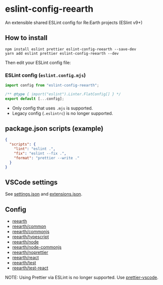 # eslint-config-reearth

An extensible shared ESLint config for Re:Earth projects (ESlint v9+)

## How to install

```
npm install eslint prettier eslint-config-reearth --save-dev
yarn add eslint prettier eslint-config-reearth --dev
```

Then edit your ESLint config file:

### ESLint config (`eslint.config.mjs`)

```js
import config from "eslint-config-reearth";

/** @type { import("eslint").Linter.FlatConfig[] } */
export default [...config];
```

- Only config that uses `.mjs` is supported.
- Legacy config (`.eslintrc`) is no longer supported.

## package.json scripts (example)

```json
{
  "scripts": {
    "lint": "eslint .",
    "fix": "eslint --fix .",
    "format": "prettier --write ."
  }
}
```

## VSCode settings

See [settings.json](.vscode/settings.json) and [extensions.json](.vscode/extensions.json).

## Config

- [reearth](./index.mjs)
- [reearth/common](./common.mjs)
- [reearth/commonjs](./commonjs.mjs)
- [reearth/typescript](./typescript.mjs)
- [reearth/node](./node.mjs)
- [reearth/node-commonjs](./node-commonjs.mjs)
- [reearth/noprettier](./noprettier.mjs)
- [reearth/react](./react.mjs)
- [reearth/test](./test.mjs)
- [reearth/test-react](./test-react.mjs)

NOTE: Using Prettier via ESLint is no longer supported. Use [prettier-vscode](https://marketplace.visualstudio.com/items?itemName=esbenp.prettier-vscode).

